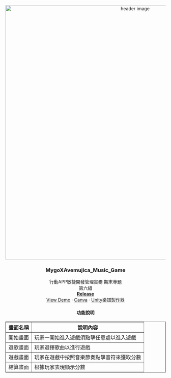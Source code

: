 <div align="center">
  <img width="800" alt="header image" src="https://github.com/user-attachments/assets/110869dd-a9a4-40d8-9c0e-c10886bccc38">
  <h3 align="center">MygoXAvemujica_Music_Game</h3>
  <p align="center">
    行動APP敏捷開發管理實務 期末專題
    <br />
    第六組
    <br />
    <a href="https://github.com/Tkuim-111-is/MygoXAvemujica_Music_Game/releases/tag/FinalVersion"><strong>Release</strong></a>
    <br />
    <a href="https://drive.google.com/file/d/1-M1YzF2vTKpbMbIiqkBTaWTusKcONnjU/view?usp=sharing">View Demo</a>
    ·
    <a href="https://www.canva.com/design/DAGj9fPoB3w/3MMlXz0jRTMULGmQ2af-bw/edit?utm_content=DAGj9fPoB3w&utm_campaign=designshare&utm_medium=link2&utm_source=sharebutton">Canva</a>
    ·
    <a href="https://github.com/JeffreyLeeTW/ScoreEditor">Unity樂譜製作器</a>
  </p>

  <h4>功能說明</h4>
  <table border="1" cellpadding="8" cellspacing="0">
    <tr>
      <th>畫面名稱</th>
      <th>說明內容</th>
    </tr>
    <tr>
      <td>開始畫面</td>
      <td>玩家一開始進入遊戲須點擊任意處以進入遊戲</td>
    </tr>
    <tr>
      <td>選歌畫面</td>
      <td>玩家選擇歌曲以進行遊戲</td>
    </tr>
    <tr>
      <td>遊戲畫面</td>
      <td>玩家在遊戲中按照音樂節奏點擊音符來獲取分數</td>
    </tr>
    <tr>
      <td>結算畫面</td>
      <td>根據玩家表現顯示分數</td>
    </tr>
  </table>
</div>
